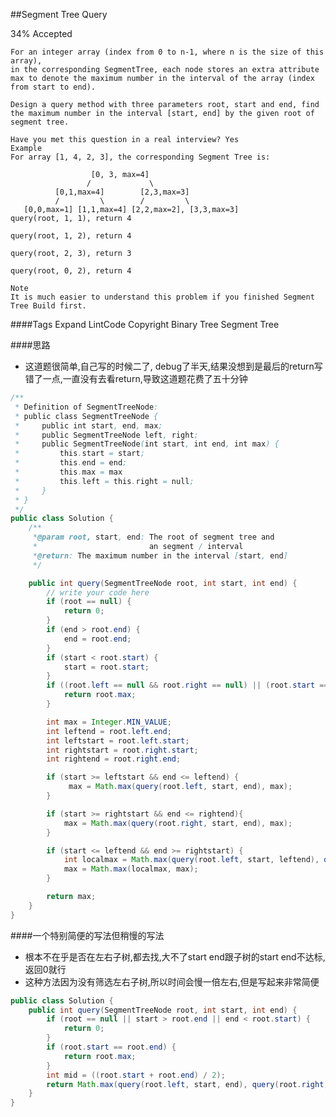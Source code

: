 ##Segment Tree Query

34% Accepted

	For an integer array (index from 0 to n-1, where n is the size of this array),
	in the corresponding SegmentTree, each node stores an extra attribute max to denote the maximum number in the interval of the array (index from start to end).

	Design a query method with three parameters root, start and end, find the maximum number in the interval [start, end] by the given root of segment tree.

	Have you met this question in a real interview? Yes
	Example
	For array [1, 4, 2, 3], the corresponding Segment Tree is:

	                  [0, 3, max=4]
	                 /             \
	          [0,1,max=4]        [2,3,max=3]
	          /         \        /         \
	   [0,0,max=1] [1,1,max=4] [2,2,max=2], [3,3,max=3]
	query(root, 1, 1), return 4

	query(root, 1, 2), return 4

	query(root, 2, 3), return 3

	query(root, 0, 2), return 4

	Note
	It is much easier to understand this problem if you finished Segment Tree Build first.

####Tags Expand
LintCode Copyright Binary Tree Segment Tree

####思路
- 这道题很简单,自己写的时候二了, debug了半天,结果没想到是最后的return写错了一点,一直没有去看return,导致这道题花费了五十分钟

```java
/**
 * Definition of SegmentTreeNode:
 * public class SegmentTreeNode {
 *     public int start, end, max;
 *     public SegmentTreeNode left, right;
 *     public SegmentTreeNode(int start, int end, int max) {
 *         this.start = start;
 *         this.end = end;
 *         this.max = max
 *         this.left = this.right = null;
 *     }
 * }
 */
public class Solution {
    /**
     *@param root, start, end: The root of segment tree and
     *                         an segment / interval
     *@return: The maximum number in the interval [start, end]
     */

    public int query(SegmentTreeNode root, int start, int end) {
        // write your code here
        if (root == null) {
            return 0;
        }
        if (end > root.end) {
            end = root.end;
        }
        if (start < root.start) {
            start = root.start;
        }
        if ((root.left == null && root.right == null) || (root.start == start && root.end == end)) {
            return root.max;
        }

        int max = Integer.MIN_VALUE;
        int leftend = root.left.end;
        int leftstart = root.left.start;
        int rightstart = root.right.start;
        int rightend = root.right.end;

        if (start >= leftstart && end <= leftend) {
             max = Math.max(query(root.left, start, end), max);
        }

        if (start >= rightstart && end <= rightend){
            max = Math.max(query(root.right, start, end), max);
        }

        if (start <= leftend && end >= rightstart) {
            int localmax = Math.max(query(root.left, start, leftend), query(root.right, rightstart, end) );
            max = Math.max(localmax, max);
        }

        return max;
    }
}

```

####一个特别简便的写法但稍慢的写法
- 根本不在乎是否在左右子树,都去找,大不了start end跟子树的start end不达标,返回0就行
- 这种方法因为没有筛选左右子树,所以时间会慢一倍左右,但是写起来非常简便

```java
public class Solution {
    public int query(SegmentTreeNode root, int start, int end) {
        if (root == null || start > root.end || end < root.start) {
            return 0;
        }
        if (root.start == root.end) {
            return root.max;
        }
        int mid = ((root.start + root.end) / 2);
        return Math.max(query(root.left, start, end), query(root.right, start, end));
    }
}
```
